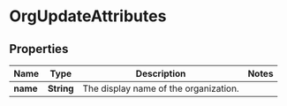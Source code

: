 

# OrgUpdateAttributes


## Properties

| Name | Type | Description | Notes |
|------------ | ------------- | ------------- | -------------|
|**name** | **String** | The display name of the organization. |  |



